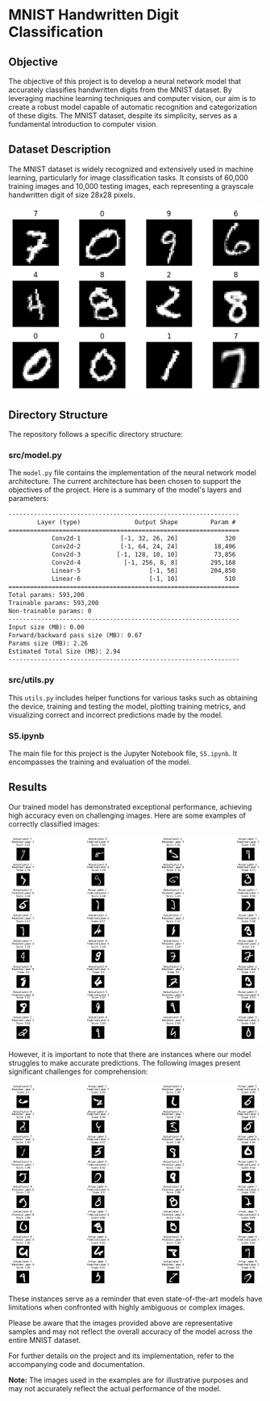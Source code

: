 # MNIST Handwritten Digit Classification

## Objective

The objective of this project is to develop a neural network model that accurately classifies handwritten digits from the MNIST dataset. By leveraging machine learning techniques and computer vision, our aim is to create a robust model capable of automatic recognition and categorization of these digits. The MNIST dataset, despite its simplicity, serves as a fundamental introduction to computer vision.

## Dataset Description

The MNIST dataset is widely recognized and extensively used in machine learning, particularly for image classification tasks. It consists of 60,000 training images and 10,000 testing images, each representing a grayscale handwritten digit of size 28x28 pixels.

![MNIST Dataset Sample](images/data_sample.png)

## Directory Structure

The repository follows a specific directory structure:

### src/model.py

The `model.py` file contains the implementation of the neural network model architecture. The current architecture has been chosen to support the objectives of the project. Here is a summary of the model's layers and parameters:

```
----------------------------------------------------------------
        Layer (type)               Output Shape         Param #
================================================================
            Conv2d-1           [-1, 32, 26, 26]             320
            Conv2d-2           [-1, 64, 24, 24]          18,496
            Conv2d-3          [-1, 128, 10, 10]          73,856
            Conv2d-4            [-1, 256, 8, 8]         295,168
            Linear-5                   [-1, 50]         204,850
            Linear-6                   [-1, 10]             510
================================================================
Total params: 593,200
Trainable params: 593,200
Non-trainable params: 0
----------------------------------------------------------------
Input size (MB): 0.00
Forward/backward pass size (MB): 0.67
Params size (MB): 2.26
Estimated Total Size (MB): 2.94
----------------------------------------------------------------
```

### src/utils.py

This `utils.py` includes helper functions for various tasks such as obtaining the device, training and testing the model, plotting training metrics, and visualizing correct and incorrect predictions made by the model.

### S5.ipynb

The main file for this project is the Jupyter Notebook file, `S5.ipynb`. It encompasses the training and evaluation of the model.

## Results

Our trained model has demonstrated exceptional performance, achieving high accuracy even on challenging images. Here are some examples of correctly classified images:

![Correctly Classified Images](images/correct_classification.png)

However, it is important to note that there are instances where our model struggles to make accurate predictions. The following images present significant challenges for comprehension:

![Incorrectly Classified Images](images/incorrect_classification.png)

These instances serve as a reminder that even state-of-the-art models have limitations when confronted with highly ambiguous or complex images.

Please be aware that the images provided above are representative samples and may not reflect the overall accuracy of the model across the entire MNIST dataset.

For further details on the project and its implementation, refer to the accompanying code and documentation.

**Note:** The images used in the examples are for illustrative purposes and may not accurately reflect the actual performance of the model.